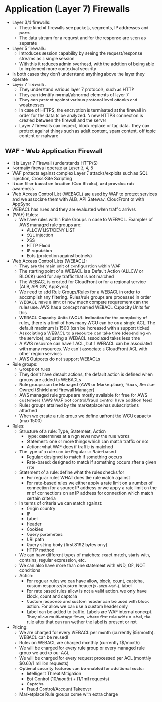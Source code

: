 # Application (Layer 7) Firewalls

- Layer 3/4 firewalls:
    - These kind of firewalls see packets, segments, IP addresses and ports
    - The data stream for a request and for the response are seen as separate
- Layer 5 firewalls:
    - Introduces session capability by seeing the request/response streams as a single session
    - With this it reduces admin overhead, with the addition of being able to implement more contextual security
- In both cases they don't understand anything above the layer they operate
- Layer 7 firewalls:
    - They understand various layer 7 protocols, such as HTTP
    - They can identify normal/abnormal elements of layer 7
    - They can protect against various protocol level attacks and weaknesses
    - In case of HTTPS, the encryption is terminated at the firewall in order for the data to be analyzed. A new HTTPS connection is created between the firewall and the server
    - Layer 7 firewalls can inspect, block replace or tag data. They can protect against things such as adult content, spam content, off topic content or malware

## WAF - Web Application Firewall

- It is Layer 7 Firewall (understands HTTP/S)
- Normally firewall operate at Layer 3, 4, 5
- WAF protects against complex Layer 7 attacks/exploits such as SQL Injection, Cross-Site Scripting
- It can filter based on location (Geo Blocks), and provides rate awareness
- Web Access Control List (WEBACL) are used by WAF to protect services and we associate them with ALB, API Gateway, CloudFront or with AppSync
- WEBACL has rules and they are evaluated when traffic arrives
- (WAF) Rules:
    - We have rules within Rule Groups in case fo WEBACL. Examples of AWS managed rule groups are:
        - ALLOW LIST/DENY LIST
        - SQL injection
        - XSS
        - HTTP Flood
        - IP reputation
        - Bots (protection against botnets)
- Web Access Control Lists (WEBACL):
    - They are the main unit of configuration within WAF
    - The starting point of a WEBACL is a Default Action (ALLOW or BLOCK) used for any traffic that is not matched
    - The WEBACL is created for CloudFront or for a regional service (ALB, API GW, AppSync)
    - We need to add Rule Groups/Rules for a WEBACL in order to accomplish any filtering. Rules/rule groups are processed in order
    - WEBACL have a limit of how much compute requirement can the rules use. AWS has a concept named WEBACL Capacity Units for this
    - WEBACL Capacity Units (WCU): indication for the complexity of rules, there is a limit of how many WCU can be on a single ACL. The default maximum is 1500 (can be increased with a support ticket)
    - Associating a WEBACL to a resource can take time (depending on the service), adjusting a WEBACL associated takes less time
    - A AWS resource can have 1 ACL, but 1 WEBACL can be associated with many resources. We can't associate a CloudFront ACL with other region services
    - AWS Outposts do not support WEBACLs
- Rule groups:
    - Groups of rules
    - They don't have default actions, the default action is defined when groups are added to WEBACLs
    - Rule groups can be Managed (AWS or Marketplace), Yours, Service Owned (Shield and Firewall Manager)
    - AWS managed rule groups are mostly available for free for AWS customers (AWS WAF bot control/fraud control have addition fees)
    - Rules groups attained by the marketplace has subscriptions attached
    - When we create a rule group we define upfront the WCU capacity (max 1500)
- Rules:
    - Structure of a rule: Type, Statement, Action
        - Type: determines at a high level how the rule works
        - Statement: one or more things which can match traffic or not
        - Action: what WAF does if traffic is matched
    - The type of a rule can be Regular or Rate-based
        - Regular: designed to match if something occurs
        - Rate-based: designed to match if something occurs after a given rate
    - Statement of a rule: define what the rules checks for
        - For regular rules WHAT does the rule match against
        - For rate-based rules we either apply a rate limit on a number of connection for a source IP address or we apply a rate limit on the nr of connections on an IP address for connection which match certain criteria
    - In terms of criteria we can match against:
        - Origin country
        - IP
        - Label
        - Header
        - Cookies
        - Query parameters
        - URI path
        - Query string body (first 8192 bytes only)
        - HTTP method
    - We can have different types of matches: exact match, starts with, contains, regular expression, etc.
    - We can also have more than one statement with AND, OR, NOT conditions
    - Action: 
        - For regular rules we can have allow, block, count, captcha, custom response/custom header(`x-amzn-waf-`), label
        - For rate based rules allow is not a valid action, we only have block, count and captcha
        - Custom response and custom header can be used with block action. For allow we can use a custom header only
        - Label can be added to traffic. Labels are WAF internal concept. They allow multi-stage flows, where first rule adds a label, the rule after that can run wether the label is present or not
- Pricing:
    - We are charged for every WEBACL per month (currently $5/month). WEBACL can be reused!
    - Rules on WEBACL are charged monthly (currently 1$/month)
    - We will be charged for every rule group or every managed rule group we add to our ACL
    - We will be charged for every request processed per ACL (monthly $0.60/1 million requests)
    - Optional security features can be enabled for additional costs:
        - Intelligent Threat Mitigation
        - Bot Control ($10/month) + ($1/1mil requests)
        - Captcha
        - Fraud Control/Account Takeover
    - Marketplace Rule groups come with extra charge